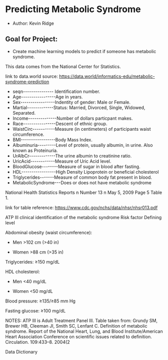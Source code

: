 # Predicting Metabolic Syndrome

- Author: Kevin Ridge

## Goal for Project:
- Create machine learning models to predict if someone has metabolic syndrome.

This data comes from the National Center for Statistics.

link to data.world source: https://data.world/informatics-edu/metabolic-syndrome-prediction

- seqn--------------- Identification number.
- Age-----------------Age in years.
- Sex-----------------Indentity of gender: Male or Female.
- Martial-------------Status: Married, Divorced, Single, Widowed, Separated.
- Income--------------Number of dollars particpant makes.
- Race----------------Descent of ethnic group.
- WaistCirc-----------Measure (in centimeters) of participants waist circumference.
- BMI-----------------Body Mass Index.
- Albuminuria---------Level of protein, usually albumin, in urine. Also known as Proteinuria.
- UrAlbCr-------------The urine albumin to creatinine ratio.
- UricAcid------------Measure of Uric Acid level.
- BloodGlucose--------Measure of sugar in blood after fasting. 
- HDL-----------------High Density Lipoprotein or beneficial cholesterol
- Triglycerides-------Measure of common body fat present in blood.
- MetabolicSyndrome---Does or does not have metabolic syndrome



National Health Statistics Reports n Number 13 n May 5, 2009 Page 5
Table 1.

link for table reference: https://www.cdc.gov/nchs/data/nhsr/nhsr013.pdf

ATP III clinical identification of the metabolic syndrome
Risk factor Defining level

Abdominal obesity (waist circumference):
 
- Men  >102 cm (>40 in)

- Women  >88 cm (>35 in)
 
Triglycerides: ≥150 mg/dL
 
HDL cholesterol:
 
- Men <40 mg/dL
 
- Women <50 mg/dL
 
Blood pressure: ≥135/≥85 mm Hg
 
Fasting glucose: ≥100 mg/dL
 
NOTES: ATP III is Adult Treatment Panel III. Table taken from: Grundy SM, Brewer HB, Cleeman JI, Smith SC, Lenfant C.
Definition of metabolic syndrome. Report of the National Heart, Lung, and Blood Institute/American Heart Association Conference
on scientific issues related to definition. Circulation. 109:433–8. 2004(2

Data Dictionary
